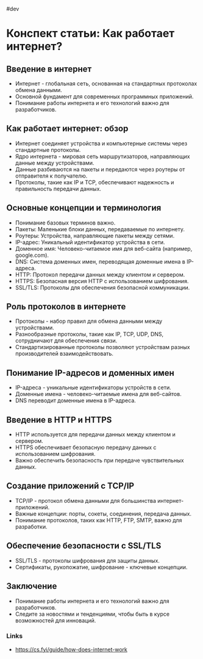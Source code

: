 #dev 

# Конспект статьи: Как работает интернет?

## Введение в интернет
- Интернет - глобальная сеть, основанная на стандартных протоколах обмена данными.
- Основной фундамент для современных программных приложений.
- Понимание работы интернета и его технологий важно для разработчиков.

## Как работает интернет: обзор
- Интернет соединяет устройства и компьютерные системы через стандартные протоколы.
- Ядро интернета - мировая сеть маршрутизаторов, направляющих данные между устройствами.
- Данные разбиваются на пакеты и передаются через роутеры от отправителя к получателю.
- Протоколы, такие как IP и TCP, обеспечивают надежность и правильность передачи данных.

## Основные концепции и терминология
- Понимание базовых терминов важно.
- Пакеты: Маленькие блоки данных, передаваемые по интернету.
- Роутеры: Устройства, направляющие пакеты между сетями.
- IP-адрес: Уникальный идентификатор устройства в сети.
- Доменное имя: Человеко-читаемое имя для веб-сайта (например, google.com).
- DNS: Система доменных имен, переводящая доменные имена в IP-адреса.
- HTTP: Протокол передачи данных между клиентом и сервером.
- HTTPS: Безопасная версия HTTP с использованием шифрования.
- SSL/TLS: Протоколы для обеспечения безопасной коммуникации.

## Роль протоколов в интернете
- Протоколы - набор правил для обмена данными между устройствами.
- Разнообразные протоколы, такие как IP, TCP, UDP, DNS, сотрудничают для обеспечения связи.
- Стандартизированные протоколы позволяют устройствам разных производителей взаимодействовать.

## Понимание IP-адресов и доменных имен
- IP-адреса - уникальные идентификаторы устройств в сети.
- Доменные имена - человеко-читаемые имена для веб-сайтов.
- DNS переводит доменные имена в IP-адреса.

## Введение в HTTP и HTTPS
- HTTP используется для передачи данных между клиентом и сервером.
- HTTPS обеспечивает безопасную передачу данных с использованием шифрования.
- Важно обеспечить безопасность при передаче чувствительных данных.

## Создание приложений с TCP/IP
- TCP/IP - протокол обмена данными для большинства интернет-приложений.
- Важные концепции: порты, сокеты, соединения, передача данных.
- Понимание протоколов, таких как HTTP, FTP, SMTP, важно для разработки.

## Обеспечение безопасности с SSL/TLS
- SSL/TLS - протоколы шифрования для защиты данных.
- Сертификаты, рукопожатие, шифрование - ключевые концепции.

## Заключение
- Понимание работы интернета и его технологий важно для разработчиков.
- Следите за новостями и тенденциями, чтобы быть в курсе возможностей для инноваций.

### Links
- https://cs.fyi/guide/how-does-internet-work
